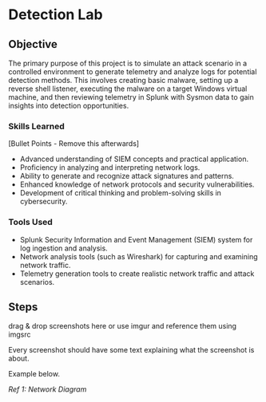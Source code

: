 # Detection Lab

## Objective

The primary purpose of this project is to simulate an attack scenario in a controlled environment to generate telemetry and analyze logs for potential detection methods. This involves creating basic malware, setting up a reverse shell listener, executing the malware on a target Windows virtual machine, and then reviewing telemetry in Splunk with Sysmon data to gain insights into detection opportunities.

### Skills Learned
[Bullet Points - Remove this afterwards]

- Advanced understanding of SIEM concepts and practical application.
- Proficiency in analyzing and interpreting network logs.
- Ability to generate and recognize attack signatures and patterns.
- Enhanced knowledge of network protocols and security vulnerabilities.
- Development of critical thinking and problem-solving skills in cybersecurity.

### Tools Used

- Splunk Security Information and Event Management (SIEM) system for log ingestion and analysis.
- Network analysis tools (such as Wireshark) for capturing and examining network traffic.
- Telemetry generation tools to create realistic network traffic and attack scenarios.

## Steps
drag & drop screenshots here or use imgur and reference them using imgsrc

Every screenshot should have some text explaining what the screenshot is about.

Example below.

*Ref 1: Network Diagram*

